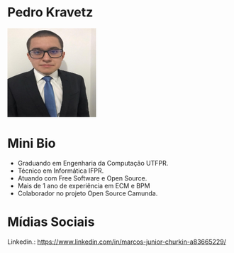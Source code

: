 # Pedro Kravetz
<img src="/speakers/img/PedroKravetz.jpg" alt="Pedro Kravetz" style="height: 200px; width:200px;"/>

# Mini Bio
* Graduando em Engenharia da Computação UTFPR.
* Técnico em Informática IFPR.
* Atuando com Free Software e Open Source.
* Mais de 1 ano de experiência em ECM e BPM
* Colaborador no projeto Open Source Camunda.

# Mídias Sociais
Linkedin.: https://www.linkedin.com/in/marcos-junior-churkin-a83665229/

